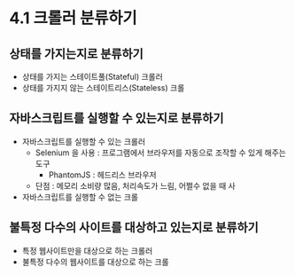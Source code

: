# 4.1 크롤러 분류하기

## 상태를 가지는지로 분류하기

* 상태를 가지는 스테이트풀\(Stateful\)  크롤러
* 상태를 가지지 않는 스테이트리스\(Stateless\) 크롤

## 자바스크립트를 실행할 수 있는지로 분류하기

* 자바스크립트를 실행할 수 있는 크롤러
  * Selenium 을 사용 : 프로그램에서 브라우저를 자동으로 조작할 수 있게 해주는 도구
    * PhantomJS : 헤드리스 브라우저
  * 단점 : 메모리 소비량 많음, 처리속도가 느림, 어쩔수 없을 때 사
* 자바스크립트를 실행할 수 없는 크롤

## 불특정 다수의 사이트를 대상하고 있는지로 분류하기

* 특정 웹사이트만을 대상으로 하는 크롤러
* 불특정 다수의 웹사이트를 대상으로 하는 크롤



